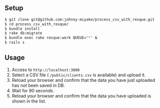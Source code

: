 ## Setup
```sh
$ git clone git@github.com:johnny-miyake/process_csv_with_resque.git
$ cd process_csv_with_resque/
$ bundle install
$ rake db:migrate
$ bundle exec rake resque:work QUEUE="*" &
$ rails s
```

## Usage
1. Access to `http://localhost:3000`
2. Select a CSV file ( `/public/clients.csv` is available) and upload it.
3. Reload your browser and confirm that the data you have just uploaded has not been saved in DB.
4. Wait for 90 seconds.
5. Reload your browser and confirm that the data you have uploaded is shown in the list.
